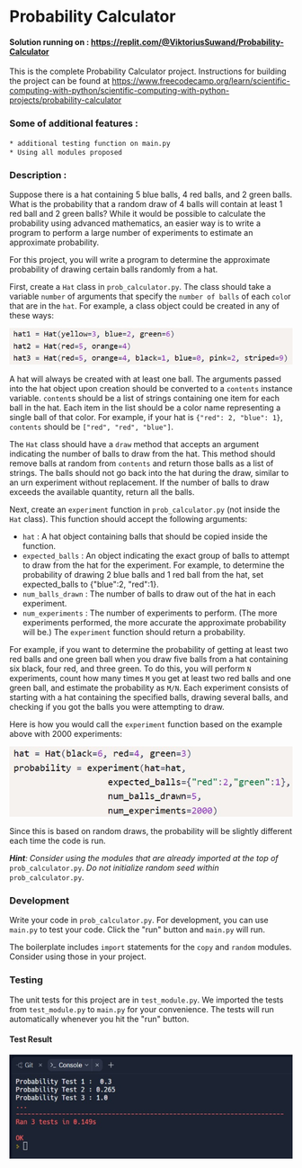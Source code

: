 # Probability Calculator
#### Solution running on : https://replit.com/@ViktoriusSuwand/Probability-Calculator

This is the complete Probability Calculator project. Instructions for building the project can be found at 
https://www.freecodecamp.org/learn/scientific-computing-with-python/scientific-computing-with-python-projects/probability-calculator

### Some of additional features :
    * additional testing function on main.py
    * Using all modules proposed

### Description :
Suppose there is a hat containing 5 blue balls, 4 red balls, and 2 green balls. What is the probability that a random draw of 4 balls will contain at least 1 red ball and 2 green balls? While it would be possible to calculate the probability using advanced mathematics, an easier way is to write a program to perform a large number of experiments to estimate an approximate probability.

For this project, you will write a program to determine the approximate probability of drawing certain balls randomly from a hat.

First, create a `Hat` class in `prob_calculator.py`. The class should take a variable `number` of arguments that specify the `number of balls` of each `colo`r that are in the `hat`. For example, a class object could be created in any of these ways:

![example1](example1.jpg)

A hat will always be created with at least one ball. The arguments passed into the hat object upon creation should be converted to a `contents` instance variable. `content`s should be a list of strings containing one item for each ball in the hat. Each item in the list should be a color name representing a single ball of that color. For example, if your hat is `{"red": 2, "blue": 1}`, `contents` should be `["red", "red", "blue"]`.

The `Hat` class should have a `draw` method that accepts an argument indicating the number of balls to draw from the hat. This method should remove balls at random from `contents` and return those balls as a list of strings. The balls should not go back into the hat during the draw, similar to an urn experiment without replacement. If the number of balls to draw exceeds the available quantity, return all the balls.

Next, create an `experiment` function in `prob_calculator.py` (not inside the `Hat` class). This function should accept the following arguments:
- `hat` : A hat object containing balls that should be copied inside the function.
- `expected_balls` : An object indicating the exact group of balls to attempt to draw from the hat for the experiment. For example, to determine the probability of drawing 2 blue balls and 1 red ball from the hat, set expected_balls to {"blue":2, "red":1}.
- `num_balls_drawn` : The number of balls to draw out of the hat in each experiment.
- `num_experiments` : The number of experiments to perform. (The more experiments performed, the more accurate the approximate probability will be.)
The `experiment` function should return a probability.

For example, if you want to determine the probability of getting at least two red balls and one green ball when you draw five balls from a hat containing six black, four red, and three green. To do this, you will perform `N` experiments, count how many times `M` you get at least two red balls and one green ball, and estimate the probability as `M/N`. Each experiment consists of starting with a hat containing the specified balls, drawing several balls, and checking if you got the balls you were attempting to draw.

Here is how you would call the `experiment` function based on the example above with 2000 experiments:

![example2](example2.jpg)

Since this is based on random draws, the probability will be slightly different each time the code is run.

***Hint**: Consider using the modules that are already imported at the top of* `prob_calculator.py`. *Do not initialize random seed within* `prob_calculator.py`.

### Development
Write your code in `prob_calculator.py`. For development, you can use `main.py` to test your code. Click the "run" button and `main.py` will run.

The boilerplate includes `import` statements for the `copy` and `random` modules. Consider using those in your project.

### Testing
The unit tests for this project are in `test_module.py`. We imported the tests from `test_module.py` to `main.py` for your convenience. The tests will run automatically whenever you hit the "run" button.

#### Test Result
![complete](complete.jpg)
